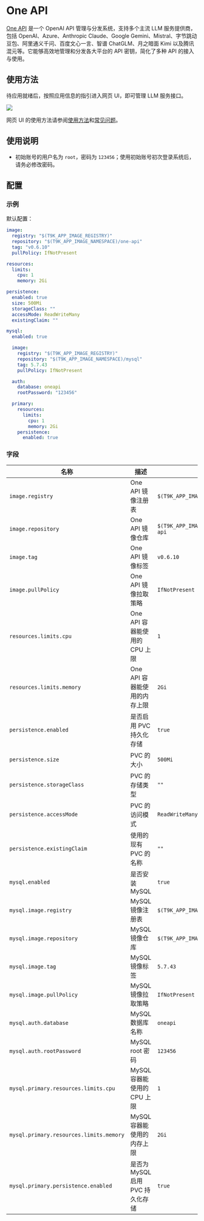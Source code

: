 # One API

[One API](https://github.com/songquanpeng/one-api) 是一个 OpenAI API 管理与分发系统，支持多个主流 LLM 服务提供商，包括 OpenAI、Azure、Anthropic Claude、Google Gemini、Mistral、字节跳动豆包、阿里通义千问、百度文心一言、智谱 ChatGLM、月之暗面 Kimi 以及腾讯混元等。它能够高效地管理和分发各大平台的 API 密钥，简化了多种 API 的接入与使用。

## 使用方法

待应用就绪后，按照应用信息的指引进入网页 UI，即可管理 LLM 服务接口。

![](https://s2.loli.net/2024/11/14/xHFp4jAlfY6CIzy.png)

网页 UI 的使用方法请参阅[使用方法](https://github.com/songquanpeng/one-api?tab=readme-ov-file#%E4%BD%BF%E7%94%A8%E6%96%B9%E6%B3%95)和[常见问题](https://github.com/songquanpeng/one-api?tab=readme-ov-file#%E5%B8%B8%E8%A7%81%E9%97%AE%E9%A2%98)。

## 使用说明

* 初始账号的用户名为 `root`，密码为 `123456`；使用初始账号初次登录系统后，请务必修改密码。

## 配置

### 示例

默认配置：

```yaml
image:
  registry: "$(T9K_APP_IMAGE_REGISTRY)"
  repository: "$(T9K_APP_IMAGE_NAMESPACE)/one-api"
  tag: "v0.6.10"
  pullPolicy: IfNotPresent

resources:
  limits:
    cpu: 1
    memory: 2Gi

persistence:
  enabled: true
  size: 500Mi
  storageClass: ""
  accessMode: ReadWriteMany
  existingClaim: ""

mysql:
  enabled: true

  image:
    registry: "$(T9K_APP_IMAGE_REGISTRY)"
    repository: "$(T9K_APP_IMAGE_NAMESPACE)/mysql"
    tag: 5.7.43
    pullPolicy: IfNotPresent

  auth:
    database: oneapi
    rootPassword: "123456"

  primary:
    resources:
      limits:
        cpu: 1
        memory: 2Gi
    persistence:
      enabled: true
```

### 字段

| 名称                                    | 描述                             | 值                                   |
| --------------------------------------- | -------------------------------- | ------------------------------------ |
| `image.registry`                        | One API 镜像注册表               | `$(T9K_APP_IMAGE_REGISTRY)`          |
| `image.repository`                      | One API 镜像仓库                 | `$(T9K_APP_IMAGE_NAMESPACE)/one-api` |
| `image.tag`                             | One API 镜像标签                 | `v0.6.10`                            |
| `image.pullPolicy`                      | One API 镜像拉取策略             | `IfNotPresent`                       |
| `resources.limits.cpu`                  | One API 容器能使用的 CPU 上限    | `1`                                  |
| `resources.limits.memory`               | One API 容器能使用的内存上限     | `2Gi`                                |
| `persistence.enabled`                   | 是否启用 PVC 持久化存储          | `true`                               |
| `persistence.size`                      | PVC 的大小                       | `500Mi`                              |
| `persistence.storageClass`              | PVC 的存储类型                   | `""`                                 |
| `persistence.accessMode`                | PVC 的访问模式                   | `ReadWriteMany`                      |
| `persistence.existingClaim`             | 使用的现有 PVC 的名称            | `""`                                 |
| `mysql.enabled`                         | 是否安装 MySQL                   | `true`                               |
| `mysql.image.registry`                  | MySQL 镜像注册表                 | `$(T9K_APP_IMAGE_REGISTRY)`          |
| `mysql.image.repository`                | MySQL 镜像仓库                   | `$(T9K_APP_IMAGE_NAMESPACE)/mysql`   |
| `mysql.image.tag`                       | MySQL 镜像标签                   | `5.7.43`                             |
| `mysql.image.pullPolicy`                | MySQL 镜像拉取策略               | `IfNotPresent`                       |
| `mysql.auth.database`                   | MySQL 数据库名称                 | `oneapi`                             |
| `mysql.auth.rootPassword`               | MySQL root 密码                  | `123456`                             |
| `mysql.primary.resources.limits.cpu`    | MySQL 容器能使用的 CPU 上限      | `1`                                  |
| `mysql.primary.resources.limits.memory` | MySQL 容器能使用的内存上限       | `2Gi`                                |
| `mysql.primary.persistence.enabled`     | 是否为 MySQL 启用 PVC 持久化存储 | `true`                               |
